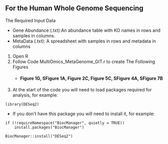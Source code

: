 ## For the Human Whole Genome Sequencing
The Required Input Data
* Gene Abundance (.txt):An abundance table with KO names in rows and samples in columns.
* MetaData (.txt): A spreadsheet with samples in rows and metadata in columns

1. Open R
1. Follow Code MultiOmics_MetaGenome_GIT.r to create The Following Figures
    * #### Figure 1G, SFigure 1A, Figure 2C, Figure 5C, SFigure 4A, SFigure 7B
1. At the start of the code you will need to load packages required for analysis, for example:
```
library(DESeq2)
```
* If you don't have this package you will need to install it, for example:
```
if (!requireNamespace("BiocManager", quietly = TRUE))
    install.packages("BiocManager")

BiocManager::install("DESeq2")
```
